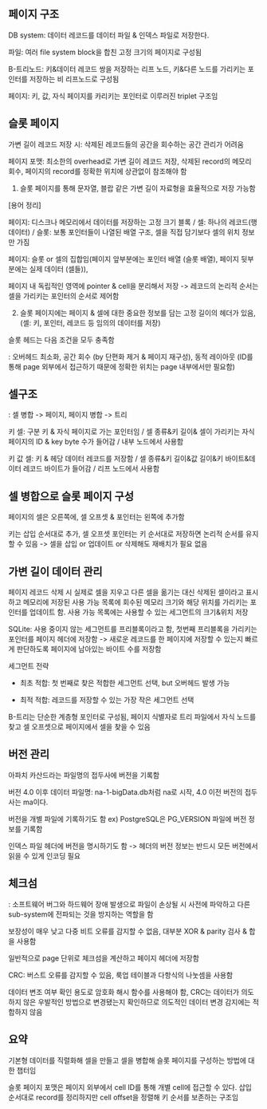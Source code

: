 ## 페이지 구조

DB system: 데이터 레코드를 데이터 파일 & 인덱스 파일로 저장한다.

파일: 여러 file system block을 합친 고정 크기의 페이지로 구성됨

B-트리노드: 키&데이터 레코드 쌍을 저장하는 리프 노드, 키&다른 노드를 가리키는 포인터를 저장하는 비 리프노드로 구성됨

페이지: 키, 값, 자식 페이지를 카리키는 포인터로 이루러진 triplet 구조임

## 슬롯 페이지

가변 길이 레코드 저장 시: 삭제된 레코드들의 공간을 회수하는 공간 관리가 어려움

페이지 포맷: 최소한의 overhead로 가변 길이 레코드 저장, 삭제된 record의 메모리 회수, 페이지의 record를 정확한 위치에 상관없이 참조해야 함

1. 슬롯 페이지를 통해 문자열, 블랍 같은 가변 길이 자료형을 효율적으로 저장 가능함

[용어 정리]

페이지: 디스크나 메모리에서 데이터를 저장하는 고정 크기 블록 / 셀: 하나의 레코드(행 데이터) / 슬롯: 보통 포인터들이 나열된 배열 구조, 셀을 직접 담기보다 셀의 위치 정보만 가짐

페이지: 슬롯 or 셀의 집합임(페이지 앞부분에는 포인터 배열 (슬롯 배열), 페이지 뒷부분에는 실제 데이터 (셀들)),

페이지 내 독립적인 영역에 pointer & cell을 분리해서 저장 -> 레코드의 논리적 순서는 셀을 가리키는 포인터의 순서로 제어함

2. 슬롯 페이지에는 페이지 & 셀에 대한 중요한 정보를 담는 고정 길이의 헤더가 있음, (셀: 키, 포인터, 레코드 등 임의의 데이터를 저장)

슬롯 헤드는 다음 조건을 모두 충족함

: 오버헤드 최소화, 공간 회수 (by 단편화 제거 & 페이지 재구성), 동적 레이아웃 (ID를 통해 page 외부에서 접근하기 때문에 정확한 위치는 page 내부에서만 필요함)

## 셀구조

: 셀 병합 -> 페이지, 페이지 병합 -> 트리

키 셀: 구분 키 & 자식 페이지로 가는 포인터임 / 셀 종류&키 길이& 셀이 가리키는 자식 페이지의 ID & key byte 수가 들어감 / 내부 노드에서 사용함

키 값 셀: 키 & 헤당 데이터 레코드를 저장함 / 셀 종류&키 길이&값 길이&키 바이트&데이터 레코드 바이트가 들어감 / 리프 노드에서 사용함


## 셀 병합으로 슬롯 페이지 구성

페이지의 셀은 오른쪽에, 셀 오프셋 & 포인터는 왼쪽에 추가함

키는 삽입 순서대로 추가, 셀 오프셋 포인터는 키 순서대로 저장하면 논리적 순서를 유지할 수 있음 -> 셀을 삽입 or 업데이트 or 삭제해도 재배치가 필요 없음

## 가변 길이 데이터 관리

 페이지 레코드 삭제 시 실제로 셀을 지우고 다른 셀을 옮기는 대신 삭제된 셀이라고 표시하고 메모리에 저장된 사용 가능 목록에 회수된 메모리 크기와 해당 위치를 가리키는 포인터를 업데이트 함. 사용 가능 목록에는 사용할 수 있는 세그먼트의 크기&위치 저장

 SQLite: 사용 중이지 않는 세그먼트를 프리블록이라고 함, 첫번째 프리블록을 가리키는 포인터를 페이지 헤더에 저장함 -> 새로운 레코드를 한 페이지에 저장할 수 있는지 빠르게 판단하도록 페이지에 남아있는 바이트 수를 저장함

 세그먼트 전략

 - 최초 적합: 첫 번째로 찾은 적합한 세그먼트 선택, but 오버헤드 발생 가능

 - 최적 적합: 레코드를 저장할 수 있는 가장 작은 세그먼트 선택

 B-트리는 단순한 계층형 포인터로 구성됨, 페이지 식별자로 트리 파일에서 자식 노드를 찾고 셀 오프셋으로 페이지에서 셀을 찾을 수 있음

 ##  버전 관리

 아파치 카산드라는 파일명의 접두사에 버전을 기록함 

 버전 4.0 이후 데이터 파일명: na-1-bigData.db처럼 na로 시작, 4.0 이전 버전의 접두사는 ma이다.

 버전을 개별 파일에 기록하기도 함 ex) PostgreSQL은 PG_VERSION 파일에 버전 정보를 기록함

 인덱스 파일 헤더에 버전을 명시하기도 함 -> 헤더의 버전 정보는 반드시 모든 버전에서 읽을 수 있게 인코딩 필요

 ## 체크섬

 : 소프트웨어 버그와 하드웨어 장애 발생으로 파일이 손상될 시 사전에 파악하고 다른 sub-system에 전파되는 것을 방지하는 역할을 함

 보장성이 매우 낮고 다중 비트 오류를 감지할 수 없음, 대부분 XOR & parity 검사 & 합을 사용함

일반적으로 page 단위로 체크섬을 계산하고 페이지 헤더에 저장함

 CRC: 버스트 오류를 감지할 수 있음, 룩업 테이블과 다항식의 나눗셈을 사용함

 데이터 변조 여부 확인 용도로 암호화 해시 함수를 사용해야 함, CRC는 데이터가 의도하지 않은 우발적인 방법으로 변경됐는지 확인하므로 의도적인 데이터 변경 감지에는 적합하지 않음

## 요약

기본형 데이터를 직렬화해 셀을 만들고 셀을 병합해 슬롯 페이지를 구성하는 방법에 대한 챕터임

슬롯 페이지 포맷은 페이지 외부에서 cell ID를 통해 개별 cell에 접근할 수 있다. 삽입 순서대로 record를 정리하지만 cell offset을 정렬해 키 순서를 보존하는 구조임